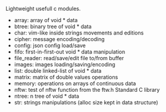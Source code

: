 Lightweight usefull c modules.

- array: array of void * data
- btree: binary tree of void * data
- char: vim-like inside strings movements and editions
- cipher: message encoding/decoding
- config: json config load/save
- fifo: first-in-first-out void * data manipulation
- file_reader: read/save/edit file to/from buffer
- images: images loading/saving/encoding
- list: double linked-list of void * data
- matrix: matrix of double values operations
- memory: operations on arrays of continuous data
- nftw: test of nftw function from the ftw.h Standard C library
- ntree: n tree of void * data
- str: strings manipulations (alloc size kept in data structure)
